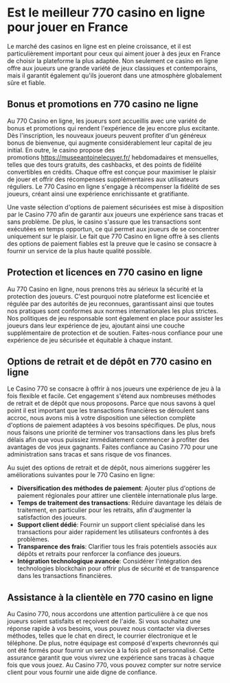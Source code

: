 <h1>Est le meilleur 770 casino en ligne pour jouer en France</h1>
<p>Le march&eacute; des casinos en ligne est en pleine croissance, et il est particuli&egrave;rement important pour ceux qui aiment jouer &agrave; des jeux en France de choisir la plateforme la plus adapt&eacute;e. Non seulement ce casino en ligne offre aux joueurs une grande vari&eacute;t&eacute; de jeux classiques et contemporains, mais il garantit &eacute;galement qu'ils joueront dans une atmosph&egrave;re globalement s&ucirc;re et fiable.</p>
<h2>Bonus et promotions en 770 casino ne ligne</h2>
<p>Au 770 Casino en ligne, les joueurs sont accueillis avec une vari&eacute;t&eacute; de bonus et promotions qui rendent l'exp&eacute;rience de jeu encore plus excitante. D&egrave;s l'inscription, les nouveaux joueurs peuvent profiter d'un g&eacute;n&eacute;reux bonus de bienvenue, qui augmente consid&eacute;rablement leur capital de jeu initial. En outre, le casino propose des promotions&nbsp;<a href="https://museeantoinelecuyer.fr/">https://museeantoinelecuyer.fr/</a> hebdomadaires et mensuelles, telles que des tours gratuits, des cashbacks, et des points de fid&eacute;lit&eacute; convertibles en cr&eacute;dits. Chaque offre est con&ccedil;ue pour maximiser le plaisir de jouer et offrir des r&eacute;compenses suppl&eacute;mentaires aux utilisateurs r&eacute;guliers. Le 770 Casino en ligne s'engage &agrave; r&eacute;compenser la fid&eacute;lit&eacute; de ses joueurs, cr&eacute;ant ainsi une exp&eacute;rience enrichissante et gratifiante.</p>
<p>Une vaste s&eacute;lection d'options de paiement s&eacute;curis&eacute;es est mise &agrave; disposition par le Casino 770 afin de garantir aux joueurs une exp&eacute;rience sans tracas et sans probl&egrave;me. De plus, le casino s'assure que les transactions sont ex&eacute;cut&eacute;es en temps opportun, ce qui permet aux joueurs de se concentrer uniquement sur le plaisir. Le fait que 770 Casino en ligne offre &agrave; ses clients des options de paiement fiables est la preuve que le casino se consacre &agrave; fournir un service de la plus haute qualit&eacute; possible.</p>
<h2>Protection et licences en 770 casino en ligne</h2>
<p>Au 770 Casino en ligne, nous prenons tr&egrave;s au s&eacute;rieux la s&eacute;curit&eacute; et la protection des joueurs. C'est pourquoi notre plateforme est licenci&eacute;e et r&eacute;gul&eacute;e par des autorit&eacute;s de jeu reconnues, garantissant ainsi que toutes nos pratiques sont conformes aux normes internationales les plus strictes. Nos politiques de jeu responsable sont &eacute;galement en place pour assister les joueurs dans leur exp&eacute;rience de jeu, ajoutant ainsi une couche suppl&eacute;mentaire de protection et de soutien. Faites-nous confiance pour une exp&eacute;rience de jeu s&eacute;curis&eacute;e et &eacute;quitable &agrave; chaque instant.</p>
<h2>Options de retrait et de d&eacute;p&ocirc;t en 770 casino en ligne</h2>
<p>Le Casino 770 se consacre &agrave; offrir &agrave; nos joueurs une exp&eacute;rience de jeu &agrave; la fois flexible et facile. Cet engagement s'&eacute;tend aux nombreuses m&eacute;thodes de retrait et de d&eacute;p&ocirc;t que nous proposons. Parce que nous savons &agrave; quel point il est important que les transactions financi&egrave;res se d&eacute;roulent sans accroc, nous avons mis &agrave; votre disposition une s&eacute;lection compl&egrave;te d'options de paiement adapt&eacute;es &agrave; vos besoins sp&eacute;cifiques. De plus, nous nous faisons une priorit&eacute; de terminer vos transactions dans les plus brefs d&eacute;lais afin que vous puissiez imm&eacute;diatement commencer &agrave; profiter des avantages de vos jeux gagnants. Faites confiance au Casino 770 pour une administration sans tracas et sans risque de vos finances.</p>
<p>Au sujet des options de retrait et de d&eacute;p&ocirc;t, nous aimerions sugg&eacute;rer les am&eacute;liorations suivantes pour le 770 Casino en ligne:</p>
<ul>
<li><strong><strong>Diversification des m&eacute;thodes de paiement</strong></strong>: Ajouter plus d'options de paiement r&eacute;gionales pour attirer une client&egrave;le internationale plus large.</li>
<li><strong><strong>Temps de traitement des transactions</strong></strong>: R&eacute;duire davantage les d&eacute;lais de traitement, en particulier pour les retraits, afin d'augmenter la satisfaction des joueurs.</li>
<li><strong><strong>Support client d&eacute;di&eacute;</strong></strong>: Fournir un support client sp&eacute;cialis&eacute; dans les transactions pour aider rapidement les utilisateurs confront&eacute;s &agrave; des probl&egrave;mes.</li>
<li><strong><strong>Transparence des frais</strong></strong>: Clarifier tous les frais potentiels associ&eacute;s aux d&eacute;p&ocirc;ts et retraits pour renforcer la confiance des joueurs.</li>
<li><strong><strong>Int&eacute;gration technologique avanc&eacute;e</strong></strong>: Consid&eacute;rer l'int&eacute;gration des technologies blockchain pour offrir plus de s&eacute;curit&eacute; et de transparence dans les transactions financi&egrave;res.</li>
</ul>
<h2>Assistance &agrave; la client&egrave;le en 770 casino en ligne</h2>
<p>Au Casino 770, nous accordons une attention particuli&egrave;re &agrave; ce que nos joueurs soient satisfaits et re&ccedil;oivent de l'aide. Si vous souhaitez une r&eacute;ponse rapide &agrave; vos besoins, vous pouvez nous contacter via diverses m&eacute;thodes, telles que le chat en direct, le courrier &eacute;lectronique et le t&eacute;l&eacute;phone. De plus, notre &eacute;quipage est compos&eacute; d'experts chevronn&eacute;s qui ont &eacute;t&eacute; form&eacute;s pour fournir un service &agrave; la fois poli et personnalis&eacute;. Cette assurance garantit que vous vivrez une exp&eacute;rience sans tracas &agrave; chaque fois que vous jouez. Au Casino 770, vous pouvez compter sur notre service client pour vous fournir une aide digne de confiance.</p>
